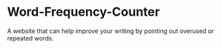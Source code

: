 # Word-Frequency-Counter
A website that can help improve your writing by pointing out overused or repeated words.
